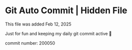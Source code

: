 # Git Auto Commit | Hidden File

This file was added Feb 12, 2025

Just for fun and keeping my daily git commit active 🤪

commit number: 200050
